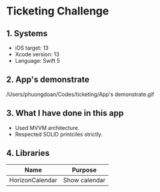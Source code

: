 # Ticketing Challenge

## 1. Systems
- iOS target: 13
- Xcode version: 13
- Language: Swift 5

## 2. App's demonstrate
/Users/phuongdoan/Codes/ticketing/App's demonstrate.gif
## 3. What I have done in this app

* Used MVVM architecture.
* Respected SOLID printciles strictly.

## 4. Libraries
| Name | Purpose |
| ------------- |-------------|
| HorizonCalendar | Show calendar |
